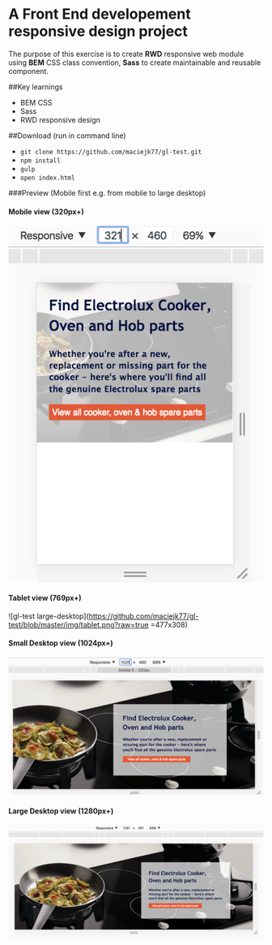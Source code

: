 # A Front End developement responsive design project

The purpose of this exercise is to create **RWD** responsive web module using **BEM** CSS class convention, **Sass** to create maintainable and reusable component. 

##Key learnings

- BEM CSS
- Sass
- RWD responsive design

##Download (run in command line)
- `git clone https://github.com/maciejk77/gl-test.git`
- `npm install`
- `gulp`
- `open index.html`

###Preview (Mobile first e.g. from mobile to large desktop)

#### Mobile view (320px+)

![gl-test large-desktop](https://github.com/maciejk77/gl-test/blob/master/img/mobile.png?raw=true)

#### Tablet view (769px+)

![gl-test large-desktop](https://github.com/maciejk77/gl-test/blob/master/img/tablet.png?raw=true =477x308)

#### Small Desktop view (1024px+)

![gl-test large-desktop](https://github.com/maciejk77/gl-test/blob/master/img/small-desktop.png?raw=true)

#### Large Desktop view (1280px+)

![gl-test large-desktop](https://github.com/maciejk77/gl-test/blob/master/img/large-desktop.png?raw=true)





